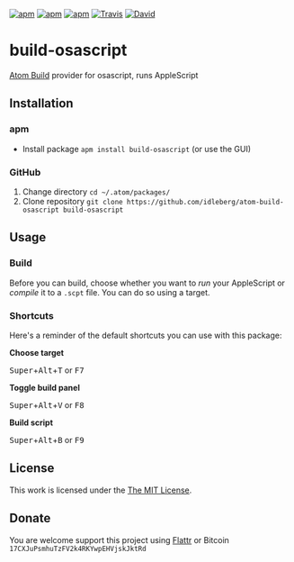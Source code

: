 [![apm](https://img.shields.io/apm/l/build-osascript.svg?style=flat-square)](https://atom.io/packages/build-osascript)
[![apm](https://img.shields.io/apm/v/build-osascript.svg?style=flat-square)](https://atom.io/packages/build-osascript)
[![apm](https://img.shields.io/apm/dm/build-osascript.svg?style=flat-square)](https://atom.io/packages/build-osascript)
[![Travis](https://img.shields.io/travis/idleberg/atom-build-osascript.svg?style=flat-square)](https://travis-ci.org/idleberg/atom-build-osascript)
[![David](https://img.shields.io/david/dev/idleberg/atom-build-osascript.svg?style=flat-square)](https://david-dm.org/idleberg/atom-build-osascript#info=devDependencies)

# build-osascript

[Atom Build](https://atombuild.github.io/) provider for osascript, runs AppleScript

## Installation

### apm

* Install package `apm install build-osascript` (or use the GUI)

### GitHub

1. Change directory `cd ~/.atom/packages/`
2. Clone repository `git clone https://github.com/idleberg/atom-build-osascript build-osascript`

## Usage

### Build

Before you can build, choose whether you want to *run* your AppleScript or *compile* it to a `.scpt` file. You can do so using a target.

### Shortcuts

Here's a reminder of the default shortcuts you can use with this package:

**Choose target**

<kbd>Super</kbd>+<kbd>Alt</kbd>+<kbd>T</kbd> or <kbd>F7</kbd>

**Toggle build panel**

<kbd>Super</kbd>+<kbd>Alt</kbd>+<kbd>V</kbd> or <kbd>F8</kbd>

**Build script**

<kbd>Super</kbd>+<kbd>Alt</kbd>+<kbd>B</kbd> or <kbd>F9</kbd>

## License

This work is licensed under the [The MIT License](LICENSE.md).

## Donate

You are welcome support this project using [Flattr](https://flattr.com/submit/auto?user_id=idleberg&url=https://github.com/idleberg/atom-build-osascript) or Bitcoin `17CXJuPsmhuTzFV2k4RKYwpEHVjskJktRd`
